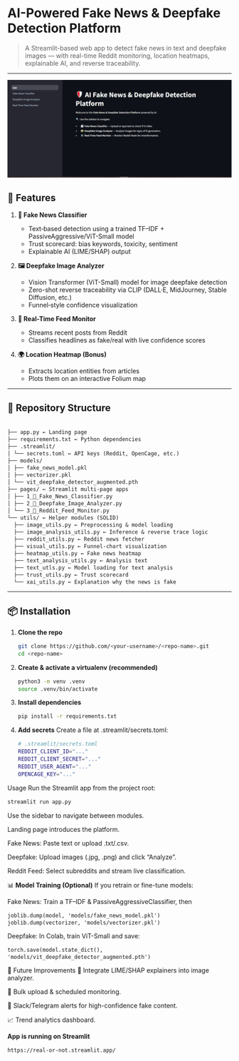 # AI-Powered Fake News & Deepfake Detection Platform

> A Streamlit-based web app to detect fake news in text and deepfake images — with real-time Reddit monitoring, location heatmaps, explainable AI, and reverse traceability.

---
![Platform Preview](assets/1.JPG)


## 🚀 Features

1. **📰 Fake News Classifier**  
   - Text‐based detection using a trained TF–IDF + PassiveAggressive/ViT-Small model  
   - Trust scorecard: bias keywords, toxicity, sentiment  
   - Explainable AI (LIME/SHAP) output  

2. **🖼️ Deepfake Image Analyzer**  
   - Vision Transformer (ViT-Small) model for image deepfake detection  
   - Zero-shot reverse traceability via CLIP (DALL·E, MidJourney, Stable Diffusion, etc.)  
   - Funnel‐style confidence visualization  

3. **📡 Real-Time Feed Monitor**  
   - Streams recent posts from Reddit  
   - Classifies headlines as fake/real with live confidence scores  

4. **🌍 Location Heatmap (Bonus)**  
   - Extracts location entities from articles  
   - Plots them on an interactive Folium map  

---

## 📁 Repository Structure
```

├── app.py ← Landing page
├── requirements.txt ← Python dependencies
├── .streamlit/
│ └── secrets.toml ← API keys (Reddit, OpenCage, etc.)
├── models/
│ ├── fake_news_model.pkl
│ ├── vectorizer.pkl
│ └── vit_deepfake_detector_augmented.pth
├── pages/ ← Streamlit multi‐page apps
│ ├── 1_📰_Fake_News_Classifier.py
│ ├── 2_🧠_Deepfake_Image_Analyzer.py
│ └── 3_📡_Reddit_Feed_Monitor.py
└── utils/ ← Helper modules (SOLID)
  ├── image_utils.py ← Preprocessing & model loading
  ├── image_analysis_utils.py ← Inference & reverse trace logic
  ├── reddit_utils.py ← Reddit news fetcher
  ├── visual_utils.py ← Funnel‐chart visualization
  ├── heatmap_utils.py ← Fake news heatmap
  ├── text_analysis_utils.py ← Analysis text
  ├── text_utls.py ← Model loading for text analysis
  ├── trust_utils.py ← Trust scorecard
  └── xai_utils.py ← Explanation why the news is fake
```

---

## 📦 Installation

1. **Clone the repo**  
   ```bash
   git clone https://github.com/<your-username>/<repo-name>.git
   cd <repo-name>
   ```
2. **Create & activate a virtualenv (recommended)**
    ```bash
    python3 -m venv .venv
    source .venv/bin/activate
    ```
3. **Install dependencies**
    ```bash
    pip install -r requirements.txt
    ```
4. **Add secrets**
    Create a file at .streamlit/secrets.toml:
    ```bash
    # .streamlit/secrets.toml
    REDDIT_CLIENT_ID="..."
    REDDIT_CLIENT_SECRET="..."
    REDDIT_USER_AGENT="..."
    OPENCAGE_KEY="..."
    ```
 Usage
Run the Streamlit app from the project root:

```bash
streamlit run app.py
```
Use the sidebar to navigate between modules.

Landing page introduces the platform.

Fake News: Paste text or upload .txt/.csv.

Deepfake: Upload images (.jpg, .png) and click “Analyze”.

Reddit Feed: Select subreddits and stream live classification.

📊 **Model Training (Optional)**
If you retrain or fine-tune models:

Fake News: Train a TF–IDF & PassiveAggressiveClassifier, then

```
joblib.dump(model, 'models/fake_news_model.pkl')
joblib.dump(vectorizer, 'models/vectorizer.pkl')
```

Deepfake: In Colab, train ViT-Small and save:
```
torch.save(model.state_dict(), 'models/vit_deepfake_detector_augmented.pth')
```
🎯 Future Improvements
🧠 Integrate LIME/SHAP explainers into image analyzer.

📁 Bulk upload & scheduled monitoring.

🔔 Slack/Telegram alerts for high-confidence fake content.

📈 Trend analytics dashboard.



**App is running on Streamlit**
```
https://real-or-not.streamlit.app/
```
